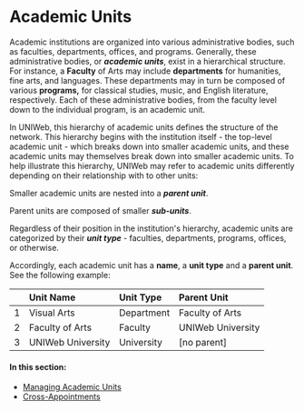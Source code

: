 # Academic Units

Academic institutions are organized into various administrative bodies, such as faculties, departments, offices, and programs. Generally, these administrative bodies, or _**academic units**_, exist in a hierarchical structure. For instance, a **Faculty** of Arts may include **departments** for humanities, fine arts, and languages. These departments may in turn be composed of various **programs,** for classical studies, music, and English literature, respectively. Each of these administrative bodies, from the faculty level down to the individual program, is an academic unit. 

In UNIWeb, this hierarchy of academic units defines the structure of the network. This hierarchy begins with the institution itself - the top-level academic unit - which breaks down into smaller academic units, and these academic units may themselves break down into smaller academic units. To help illustrate this hierarchy, UNIWeb may refer to academic units differently depending on their relationship with to other units:

Smaller academic units are nested into a _**parent unit**_. 

Parent units are composed of smaller _**sub-units**_.

Regardless of their position in the institution's hierarchy, academic units are categorized by their _**unit type**_ -  faculties, departments, programs, offices, or otherwise.

Accordingly, each academic unit has a **name**, a **unit type** and a **parent unit**. See the following example:

|  | Unit Name | Unit Type | Parent Unit |
| :--- | :--- | :--- | :--- |
| 1 | Visual Arts | Department | Faculty of Arts |
| 2 | Faculty of Arts | Faculty | UNIWeb University |
| 3 | UNIWeb University | University | \[no parent\] |

#### In this section:

* [Managing Academic Units](managing-academic-units.md)
* [Cross-Appointments](cross-appointments.md)

